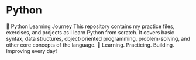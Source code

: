 # Python
🐍 Python Learning Journey This repository contains my practice files, exercises, and projects as I learn Python from scratch. It covers basic syntax, data structures, object-oriented programming, problem-solving, and other core concepts of the language. 🌟 Learning. Practicing. Building. Improving every day!
